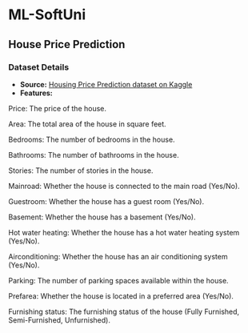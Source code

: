 # ML-SoftUni

## House Price Prediction

### Dataset Details

- **Source:** [Housing Price Prediction dataset on Kaggle](https://www.kaggle.com/datasets/harishkumardatalab/housing-price-prediction)
- **Features:**
  
Price: The price of the house.

Area: The total area of the house in square feet.

Bedrooms: The number of bedrooms in the house.

Bathrooms: The number of bathrooms in the house.

Stories: The number of stories in the house.

Mainroad: Whether the house is connected to the main road (Yes/No).

Guestroom: Whether the house has a guest room (Yes/No).

Basement: Whether the house has a basement (Yes/No).

Hot water heating: Whether the house has a hot water heating system (Yes/No).

Airconditioning: Whether the house has an air conditioning system (Yes/No).

Parking: The number of parking spaces available within the house.

Prefarea: Whether the house is located in a preferred area (Yes/No).

Furnishing status: The furnishing status of the house (Fully Furnished, Semi-Furnished, Unfurnished).
